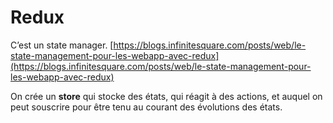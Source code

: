 # Redux

C’est un state manager. [https://blogs.infinitesquare.com/posts/web/le-state-management-pour-les-webapp-avec-redux](https://blogs.infinitesquare.com/posts/web/le-state-management-pour-les-webapp-avec-redux)

On crée un **store** qui stocke des états, qui réagit à des actions, et auquel on peut souscrire pour être tenu au courant des évolutions des états.